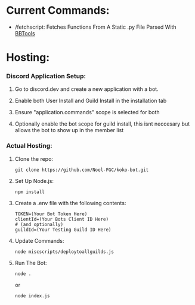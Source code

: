 # Current Commands:

 - /fetchscript: Fetches Functions From A Static .py File Parsed With [BBTools](https://github.com/MorphRed/BBTools-py3)

# Hosting:

### Discord Application Setup:

1. Go to discord.dev and create a new application with a bot.

2. Enable both User Install and Guild Install in the installation tab

3. Ensure "application.commands" scope is selected for both

4. Optionally enable the bot scope for guild install, this isnt neccesary but allows the bot to show up in the member list

### Actual Hosting:

1. Clone the repo:
    ```shell
    git clone https://github.com/Noel-FGC/koko-bot.git
    ```
2. Set Up Node.js:
    ```
    npm install
    ```


3. Create a .env file with the following contents:
    ```
    TOKEN=(Your Bot Token Here)
    clientId=(Your Bots Client ID Here)
    # (and optionally)
    guildId=(Your Testing Guild ID Here)
   ```

4. Update Commands:
    ```
    node miscscripts/deploytoallguilds.js
    ```

5. Run The Bot:
    ```
    node .
    ```
    or
    ```
    node index.js
    ```
